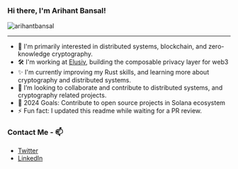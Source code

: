 ### Hi there, I'm Arihant Bansal!

<p align="left"> <img src="https://komarev.com/ghpvc/?username=arihantbansal&label=Profile%20views&color=0e75b6&style=flat" alt="arihantbansal" /> </p>

---

- 🔭 I'm primarily interested in distributed systems, blockchain, and zero-knowledge cryptography.
- 🛠️ I'm working at [Elusiv](https://elusiv.io/), building the composable privacy layer for web3
- ✨ I'm currently improving my Rust skills, and learning more about cryptography and distributed systems.
- 👯 I’m looking to collaborate and contribute to distributed systems, and cryptography related projects.
- 🥅 2024 Goals: Contribute to open source projects in Solana ecosystem
- ⚡ Fun fact: I updated this readme while waiting for a PR review.

### Contact Me - 📫

- [Twitter](https://twitter.com/_arihantbansal)
- [LinkedIn](https://www.linkedin.com/in/arihantbansal/)
